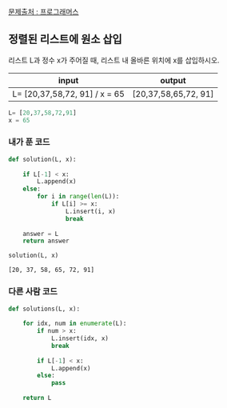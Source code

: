 [문제출처 : 프로그래머스](https://programmers.co.kr/)

## 정렬된 리스트에 원소 삽입

리스트 L과 정수 x가 주어질 때, 리스트 내 올바른 위치에 x를 삽입하시오.

input        | output  |
:-------------------------:|:-------------------------:  
L= [20,37,58,72, 91] / x = 65 | [20,37,58,65,72, 91] |



```python
L= [20,37,58,72,91]
x = 65    
```

### 내가 푼 코드


```python
def solution(L, x):
    
    if L[-1] < x: 
        L.append(x)
    else:
        for i in range(len(L)):
            if L[i] >= x:
                L.insert(i, x)
                break
            
    answer = L
    return answer
```


```python
solution(L, x)
```




    [20, 37, 58, 65, 72, 91]



### 다른 사람 코드


```python
def solutions(L, x):
    
    for idx, num in enumerate(L):
        if num > x:
            L.insert(idx, x)
            break
        
        if L[-1] < x:
            L.append(x)
        else:
            pass 
    
    return L
```
